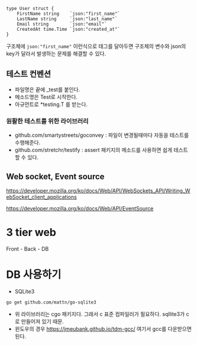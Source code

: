 ```
type User struct {
	FirstName string	`json:"first_name"`
	LastName string		`json:"last_name"`
	Email string		`json:"email"`
	CreatedAt time.Time	`json:"created_at"`
}
```

구조체에 `json:"first_name"` 이런식으로 태그를 달아두면 구조체의 변수와 json의 key가 달라서 발생하는 문제를 해결할 수 있다.

## 테스트 컨벤션

- 파일명은 끝에 \_test를 붙인다.
- 메소드명은 Test로 시작한다.
- 아규먼트로 \*testing.T 를 받는다.

### 원활한 테스트를 위한 라이브러리

- github.com/smartystreets/goconvey : 파일이 변경될때마다 자동을 테스트를 수행해준다.
- github.com/stretchr/testify : assert 패키지의 메소드를 사용하면 쉽게 테스트할 수 있다.

## Web socket, Event source

https://developer.mozilla.org/ko/docs/Web/API/WebSockets_API/Writing_WebSocket_client_applications

https://developer.mozilla.org/ko/docs/Web/API/EventSource

# 3 tier web

Front - Back - DB

# DB 사용하기

- SQLite3

```
go get github.com/mattn/go-sqlite3
```

- 위 라이브러리는 cgo 패키지다. 그래서 c 표준 컴파일러가 필요하다. sqllite3가 c로 만들어져 있기 때문.
- 윈도우의 경우 https://jmeubank.github.io/tdm-gcc/ 여기서 gcc를 다운받으면 된다.
